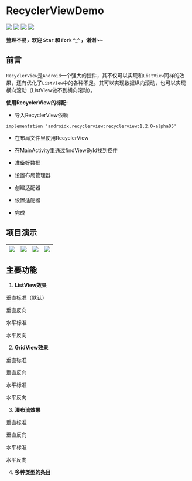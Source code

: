 # RecyclerViewDemo

<p align="left" style="">
  <img src="https://img.shields.io/github/last-commit/hongyoudan/RecyclerViewDemo"></img>
	<img src="https://img.shields.io/github/languages/count/hongyoudan/RecyclerViewDemo"></img>
<img src="https://img.shields.io/github/stars/hongyoudan/RecyclerViewDemo?style=social"></img>
<img src="https://img.shields.io/github/watchers/hongyoudan/RecyclerViewDemo?style=social"></img>
</p>

**整理不易，欢迎 `Star` 和 `Fork` ^_^ ，谢谢~~**



## 前言

`RecyclerView`是`Android`一个强大的控件，其不仅可以实现和`ListView`同样的效果，还有优化了`ListView`中的各种不足。其可以实现数据纵向滚动，也可以实现横向滚动（ListView做不到横向滚动）。

**使用RecyclerView的标配:**

- 导入RecyclerView依赖

`implementation 'androidx.recyclerview:recyclerview:1.2.0-alpha05'`

- 在布局文件里使用RecyclerView

- 在MainActivity里通过findViewById找到控件

- 准备好数据

- 设置布局管理器

- 创建适配器

- 设置适配器

- 完成



## 项目演示

| <img src="https://img-blog.csdnimg.cn/78651b87bd214806befb7dc0f3c65115.gif#pic_center"></img> | <img src="https://img-blog.csdnimg.cn/ee2b8410d6ab45a58344f694dacaa38e.gif#pic_center"></img> | <img src="https://img-blog.csdnimg.cn/f152c46c478d4185bc6b251f2d894b5e.gif#pic_center"></img> | <img src="https://img-blog.csdnimg.cn/5f54f09e524141899d97e84bfbac5981.gif#pic_center"></img> |
| ------------------------------------------------------------ | ------------------------------------------------------------ | ------------------------------------------------------------ | ------------------------------------------------------------ |



## 主要功能

1. **ListView效果**

垂直标准（默认）

垂直反向

水平标准

水平反向

2. **GridView效果**

垂直标准

垂直反向

水平标准

水平反向

3. **瀑布流效果**

垂直标准

垂直反向

水平标准

水平反向

4. **多种类型的条目**

